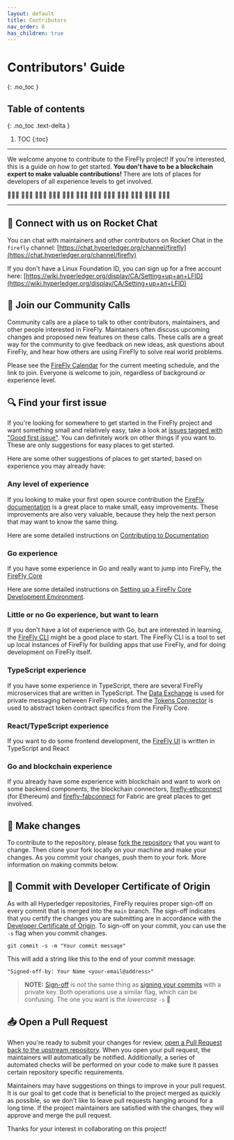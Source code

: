 ```yaml
---
layout: default
title: Contributors
nav_order: 6
has_children: true
---
```


# Contributors' Guide
{: .no_toc }

## Table of contents
{: .no_toc .text-delta }

1. TOC
{:toc}

---

We welcome anyone to contribute to the FireFly project! If you're interested, this is a guide on how to get started. **You don't have to be a blockchain expert to make valuable contributions!** There are lots of places for developers of all experience levels to get involved.

🧑🏽‍💻 👩🏻‍💻 👩🏾‍💻 🧑🏻‍💻 🧑🏿‍💻 👨🏽‍💻 👩🏽‍💻 🧑🏾‍💻 👨🏿‍💻 👨🏾‍💻 👩🏿‍💻 👨🏻‍💻

---

## 🚀 Connect with us on Rocket Chat
You can chat with maintainers and other contributors on Rocket Chat in the `firefly` channel:
[https://chat.hyperledger.org/channel/firefly](https://chat.hyperledger.org/channel/firefly)

If you don't have a Linux Foundation ID, you can sign up for a free account here:
[https://wiki.hyperledger.org/display/CA/Setting+up+an+LFID](https://wiki.hyperledger.org/display/CA/Setting+up+an+LFID)

## 📅 Join our Community Calls
Community calls are a place to talk to other contributors, maintainers, and other people interested in FireFly. Maintainers often discuss upcoming changes and proposed new features on these calls. These calls are a great way for the community to give feedback on new ideas, ask questions about FireFly, and hear how others are using FireFly to solve real world problems.

Please see the [FireFly Calendar](https://lists.hyperledger.org/g/firefly/calendar) for the current meeting schedule, and the link to join. Everyone is welcome to join, regardless of background or experience level.

## 🔍 Find your first issue
If you're looking for somewhere to get started in the FireFly project and want something small and relatively easy, take a look at [issues tagged with "Good first issue"](https://github.com/search?q=repo%3Ahyperledger%2Ffirefly+repo%3Ahyperledger%2Ffirefly-fabconnect+repo%3Ahyperledger%2Ffirefly-cli+repo%3Ahyperledger%2Ffirefly-samples+repo%3Ahyperledger%2Ffirefly-ethconnect+repo%3Ahyperledger%2Ffirefly-dataexchange-https+repo%3Ahyperledger%2Ffirefly-ui+repo%3Ahyperledger%2Ffirefly-cordaconnect+label%3A%22Good+first+issue%22+state%3Aopen&type=Issues&ref=advsearch&l=&l=). You can definitely work on other things if you want to. These are only suggestions for easy places to get started.

Here are some other suggestions of places to get started, based on experience you may already have:

### Any level of experience
If you looking to make your first open source contribution the [FireFly documentation](https://github.com/hyperledger/firefly/tree/main/docs) is a great place to make small, easy improvements. These improvements are also very valuable, because they help the next person that may want to know the same thing.

Here are some detailed instructions on [Contributing to Documentation](./docs_setup.html)

### Go experience
If you have some experience in Go and really want to jump into FireFly, the [FireFly Core](https://github.com/hyperledger/firefly/issues)

Here are some detailed instructions on [Setting up a FireFly Core Development Environment](./dev_environment_setup.html).

### Little or no Go experience, but want to learn
If you don't have a lot of experience with Go, but are interested in learning, the [FireFly CLI](https://github.com/hyperledger/firefly-cli/issues) might be a good place to start. The FireFly CLI is a tool to set up local instances of FireFly for building apps that use FireFly, and for doing development on FireFly itself.

### TypeScript experience
If you have some experience in TypeScript, there are several FireFly microservices that are written in TypeScript. The [Data Exchange](https://github.com/hyperledger/firefly-dataexchange-https/issues) is used for private messaging between FireFly nodes, and the [Tokens Connector](https://github.com/hyperledger/firefly-tokens-erc1155/issues) is used to abstract token contract specifics from the FireFly Core.

### React/TypeScript experience
If you want to do some frontend development, the [FireFly UI](https://github.com/hyperledger/firefly-ui/issues) is written in TypeScript and React

### Go and blockchain experience
If you already have some experience with blockchain and want to work on some backend components, the blockchain connectors, [firefly-ethconnect](https://github.com/hyperledger/firefly-ethconnect/issues) (for Ethereum) and [firefly-fabconnect](https://github.com/hyperledger/firefly-fabconnect/issues) for Fabric are great places to get involved.

## 📝 Make changes
To contribute to the repository, please [fork the repository](https://docs.github.com/en/get-started/quickstart/fork-a-repo) that you want to change. Then clone your fork locally on your machine and make your changes. As you commit your changes, push them to your fork. More information on making commits below.

## 📑 Commit with Developer Certificate of Origin
As with all Hyperledger repositories, FireFly requires proper sign-off on every commit that is merged into the `main` branch. The sign-off indicates that you certify the changes you are submitting are in accordance with the [Developer Certificate of Origin](https://developercertificate.org/). To sign-off on your commit, you can use the `-s` flag when you commit changes.

```
git commit -s -m "Your commit message"
```

This will add a string like this to the end of your commit message:

```
"Signed-off-by: Your Name <your-email@address>"
```

> **NOTE:** [Sign-off](https://git-scm.com/docs/git-commit#Documentation/git-commit.txt--s) is _not_ the same thing as [signing your commits](https://git-scm.com/docs/git-commit#Documentation/git-commit.txt--Sltkeyidgt) with a private key. Both operations use a similar flag, which can be confusing. The one you want is the _lowercase_ `-s` 🙂

## 📥 Open a Pull Request
When you're ready to submit your changes for review, [open a Pull Request back to the upstream repository](https://docs.github.com/en/github/collaborating-with-pull-requests/proposing-changes-to-your-work-with-pull-requests/creating-a-pull-request-from-a-fork). When you open your pull request, the maintainers will automatically be notified. Additionally, a series of automated checks will be performed on your code to make sure it passes certain repository specific requirements.

Maintainers may have suggestions on things to improve in your pull request. It is our goal to get code that is beneficial to the project merged as quickly as possible, so we don't like to leave pull requests hanging around for a long time. If the project maintainers are satisfied with the changes, they will approve and merge the pull request.

Thanks for your interest in collaborating on this project!
